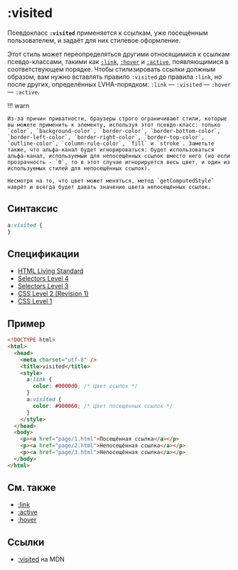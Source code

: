 # :visited

Псевдокласс **`:visited`** применяется к ссылкам, уже посещённым пользователем, и задаёт для них стилевое оформление.

Этот стиль может переопределяться другими относящимися к ссылкам псевдо-классами, такими как [`:link`](:link.md), [`:hover`](:hover.md) и [`:active`](:active.md), появляющимися в соответствующем порядке. Чтобы стилизировать ссылки должным образом, вам нужно вставлять правило `:visited` до правила `:link`, но после других, определённых LVHA-порядком: `:link` — `:visited` — `:hover` — `:active`.

!!! warn

    Из-за причин приватности, браузеры строго ограничивают стили, которые вы можете применить к элементу, используя этот псевдо-класс: только `color`, `background-color`, `border-color`, `border-bottom-color`, `border-left-color`, `border-right-color`, `border-top-color`, `outline-color`, `column-rule-color`, `fill` и `stroke`. Заметьте также, что альфа-канал будет игнорироваться: будет использоваться альфа-канал, используемый для непосещённых ссылок вместо него (но если прозрачность - `0`, то в этот случае игнорируется весь цвет, и один из используемых стилей для непосещённых ссылок).

    Несмотря на то, что цвет может меняться, метод `getComputedStyle` наврёт и всегда будет давать значение цвета непосещённых ссылок.

## Синтаксис

```css
a:visited {
}
```

## Спецификации

- [HTML Living Standard](https://html.spec.whatwg.org/multipage/semantics-other.html#selector-visited)
- [Selectors Level 4](https://drafts.csswg.org/selectors-4/#link)
- [Selectors Level 3](https://drafts.csswg.org/selectors-3/#link)
- [CSS Level 2 (Revision 1)](https://www.w3.org/TR/CSS2/selector.html#link-pseudo-classes)
- [CSS Level 1](https://www.w3.org/TR/CSS1/#anchor-pseudo-classes)

## Пример

```html
<!DOCTYPE html>
<html>
  <head>
    <meta charset="utf-8" />
    <title>visited</title>
    <style>
      a:link {
        color: #0000d0; /* Цвет ссылок */
      }
      a:visited {
        color: #900060; /* Цвет посещённых ссылок */
      }
    </style>
  </head>
  <body>
    <p><a href="page/1.html">Посещённая ссылка</a></p>
    <p><a href="page/2.html">Непосещённая ссылка</a></p>
    <p><a href="page/3.html">Непосещённая ссылка</a></p>
  </body>
</html>
```

## См. также

- [:link](:link.md)
- [:active](:active.md)
- [:hover](:hover.md)

## Ссылки

- [:visited](https://developer.mozilla.org/ru/docs/Web/CSS/:visited) на MDN
